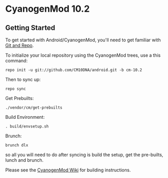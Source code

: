 CyanogenMod 10.2
===========

Getting Started
---------------

To get started with Android/CyanogenMod, you'll need to get
familiar with [Git and Repo](http://source.android.com/source/using-repo.html).

To initialize your local repository using the CyanogenMod trees, use a this command:

    repo init -u git://github.com/CM10DNA/android.git -b cm-10.2

Then to sync up:

    repo sync

Get Prebuilts:

    ./vendor/cm/get-prebuilts
	
Build Environment:

    . build/envsetup.sh
	
Brunch:
	
	brunch dlx

so all you will need to do after syncing is build the setup, get the pre-builts, lunch and brunch.

Please see the [CyanogenMod Wiki](http://wiki.cyanogenmod.com/) for building instructions.

